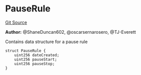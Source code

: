 # PauseRule
[Git Source](https://github.com/thrackle-io/rules-protocol/blob/d0344b27291308c442daefb74b46bb81740099e4/src/data/PauseRule.sol)

**Author:**
@ShaneDuncan602, @oscarsernarosero, @TJ-Everett

Contains data structure for a pause rule


```solidity
struct PauseRule {
    uint256 dateCreated;
    uint256 pauseStart;
    uint256 pauseStop;
}
```

